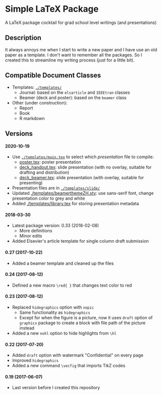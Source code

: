 # Simple LaTeX Package
A LaTeX package cocktail for grad school level writings (and presentations)

## Description

It always annoys me when I start to write a new paper and I have use an old paper as a template. I don't want to remember all the packages. So I created this to streamline my writing process (just for a little bit).

## Compatible Document Classes

- Templates: [`./templates/`](templates/)
    + Journal: based on the `elsarticle` and `IEEEtran` classes
    + Beamer (deck and poster): based on the `beamer` class
- Other (under construction):
    + Report
    + Book
    + R markdown

## Versions

#### 2020-10-19

- Use [`./templates/main.tex`](templates/main.tex) to select which _presentation_ file to compile:
    + [poster.tex](templates/poster.tex): poster presentation
    + [deck_handout.tex](templates/deck_handout.tex): slide presentation (with no overlay, suitable for drafting and distribution)
    + [deck_beamer.tex](templates/deck_beamer.tex): slide presentation (with overlay, suitable for presenting)
- Presentation files are in [`./templates/slide/`](templates/slide/)
- Updated [./templates/beamerthemeZH.sty](templates/beamerthemeZH.sty): use sans-serif font, change presentation color to grey and white
- Added [./templates/library.tex](templates/library.tex) for storing presentation metadata

#### 2018-03-30

- Latest package version: 0.33 (2018-02-08)
    + More definitions
    + Minor edits
- Added Elsevier's article template for single column draft submission

#### 0.27 (2017-10-22)

- Added a beamer template and cleaned up the files

#### 0.24 (2017-08-12)

- Defined a new macro `\red{ }` that changes text color to red

#### 0.23 (2017-08-12)

- Replaced `hidegraphics` option with `nopic`
    + Same functionality as `hidegraphics`
    + Except for when the figure is a picture, now it uses `draft` option of `graphicx` package to create a block with file path of the picture instead
- Added a new `nohl` option to hide highlights from `\hl`

#### 0.22 (2017-07-20)

- Added `draft` option with watermark "Confidential" on every page
- Improved `hidegraphics`
- Added a new command `\vecfig` that imports TikZ codes

#### 0.19 (2017-06-07)

- Last version before I created this repository
